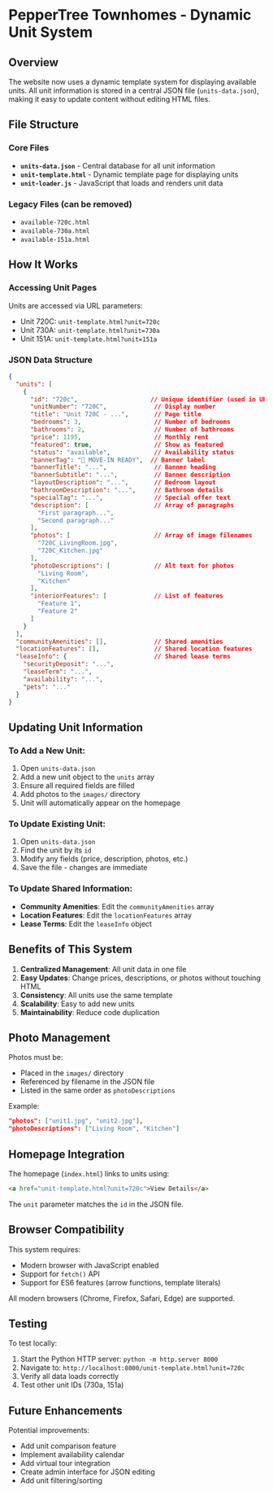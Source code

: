 # PepperTree Townhomes - Dynamic Unit System

## Overview
The website now uses a dynamic template system for displaying available units. All unit information is stored in a central JSON file (`units-data.json`), making it easy to update content without editing HTML files.

## File Structure

### Core Files
- **`units-data.json`** - Central database for all unit information
- **`unit-template.html`** - Dynamic template page for displaying units
- **`unit-loader.js`** - JavaScript that loads and renders unit data

### Legacy Files (can be removed)
- `available-720c.html`
- `available-730a.html`
- `available-151a.html`

## How It Works

### Accessing Unit Pages
Units are accessed via URL parameters:
- Unit 720C: `unit-template.html?unit=720c`
- Unit 730A: `unit-template.html?unit=730a`
- Unit 151A: `unit-template.html?unit=151a`

### JSON Data Structure

```json
{
  "units": [
    {
      "id": "720c",                    // Unique identifier (used in URL)
      "unitNumber": "720C",             // Display number
      "title": "Unit 720C - ...",       // Page title
      "bedrooms": 3,                    // Number of bedrooms
      "bathrooms": 2,                   // Number of bathrooms
      "price": 1195,                    // Monthly rent
      "featured": true,                 // Show as featured
      "status": "available",            // Availability status
      "bannerTag": "🎉 MOVE-IN READY",  // Banner label
      "bannerTitle": "...",             // Banner heading
      "bannerSubtitle": "...",          // Banner description
      "layoutDescription": "...",       // Bedroom layout
      "bathroomDescription": "...",     // Bathroom details
      "specialTag": "...",              // Special offer text
      "description": [                  // Array of paragraphs
        "First paragraph...",
        "Second paragraph..."
      ],
      "photos": [                       // Array of image filenames
        "720C_LivingRoom.jpg",
        "720C_Kitchen.jpg"
      ],
      "photoDescriptions": [            // Alt text for photos
        "Living Room",
        "Kitchen"
      ],
      "interiorFeatures": [             // List of features
        "Feature 1",
        "Feature 2"
      ]
    }
  ],
  "communityAmenities": [],             // Shared amenities
  "locationFeatures": [],               // Shared location features
  "leaseInfo": {                        // Shared lease terms
    "securityDeposit": "...",
    "leaseTerm": "...",
    "availability": "...",
    "pets": "..."
  }
}
```

## Updating Unit Information

### To Add a New Unit:
1. Open `units-data.json`
2. Add a new unit object to the `units` array
3. Ensure all required fields are filled
4. Add photos to the `images/` directory
5. Unit will automatically appear on the homepage

### To Update Existing Unit:
1. Open `units-data.json`
2. Find the unit by its `id`
3. Modify any fields (price, description, photos, etc.)
4. Save the file - changes are immediate

### To Update Shared Information:
- **Community Amenities**: Edit the `communityAmenities` array
- **Location Features**: Edit the `locationFeatures` array
- **Lease Terms**: Edit the `leaseInfo` object

## Benefits of This System

1. **Centralized Management**: All unit data in one file
2. **Easy Updates**: Change prices, descriptions, or photos without touching HTML
3. **Consistency**: All units use the same template
4. **Scalability**: Easy to add new units
5. **Maintainability**: Reduce code duplication

## Photo Management

Photos must be:
- Placed in the `images/` directory
- Referenced by filename in the JSON file
- Listed in the same order as `photoDescriptions`

Example:
```json
"photos": ["unit1.jpg", "unit2.jpg"],
"photoDescriptions": ["Living Room", "Kitchen"]
```

## Homepage Integration

The homepage (`index.html`) links to units using:
```html
<a href="unit-template.html?unit=720c">View Details</a>
```

The `unit` parameter matches the `id` in the JSON file.

## Browser Compatibility

This system requires:
- Modern browser with JavaScript enabled
- Support for `fetch()` API
- Support for ES6 features (arrow functions, template literals)

All modern browsers (Chrome, Firefox, Safari, Edge) are supported.

## Testing

To test locally:
1. Start the Python HTTP server: `python -m http.server 8000`
2. Navigate to: `http://localhost:8000/unit-template.html?unit=720c`
3. Verify all data loads correctly
4. Test other unit IDs (730a, 151a)

## Future Enhancements

Potential improvements:
- Add unit comparison feature
- Implement availability calendar
- Add virtual tour integration
- Create admin interface for JSON editing
- Add unit filtering/sorting
